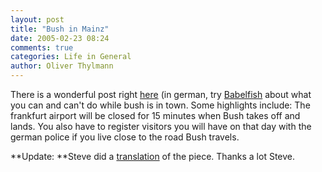 ```yaml
---
layout: post
title: "Bush in Mainz"
date: 2005-02-23 08:24
comments: true
categories: Life in General
author: Oliver Thylmann
---
```



There is a wonderful post right [here](http://impfinity.org/index.php?blog=2&amp;title=bush_in_mainz&amp;more=1&amp;c=1) (in german, try [Babelfish](http://babelfish.altavista.com/) about what you can and can't do while bush is in town. Some highlights include: The frankfurt airport will be closed for 15 minutes when Bush takes off and lands. You also have to register visitors you will have on that day with the german police if you live close to the road Bush travels.

**Update: **Steve did a [translation](http://www.stevedix.de/blog/225) of the piece. Thanks a lot Steve.

